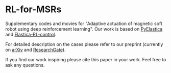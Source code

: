 # RL-for-MSRs
Supplementary codes and movies for "Adaptive actuation of magnetic soft robot using deep reinforcement learning". Our work is based on [PyElastica](https://github.com/GazzolaLab/PyElastica) and [Elastica-RL-control](https://github.com/GazzolaLab/Elastica-RL-control).

For detailed description on the cases please refer to our preprint (currently on [arXiv](https://arxiv.org/abs/2204.11475) and [ResearchGate](https://www.researchgate.net/publication/360187327_Adaptive_actuation_of_magnetic_soft_robots_using_deep_reinforcement_learning)). 

If you find our work inspiring please cite this paper in your work. Feel free to ask any questions.